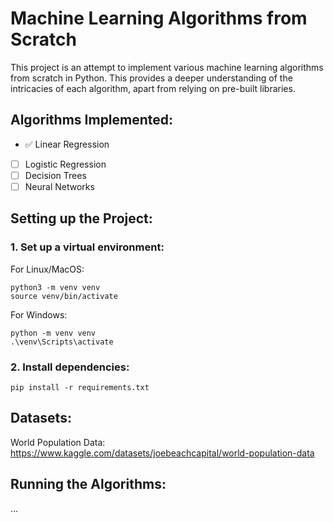 # Machine Learning Algorithms from Scratch

This project is an attempt to implement various machine learning algorithms from scratch in Python. This provides a deeper understanding of the intricacies of each algorithm, apart from relying on pre-built libraries.

## Algorithms Implemented:
- ✅ Linear Regression
- [ ] Logistic Regression
- [ ] Decision Trees
- [ ] Neural Networks

## Setting up the Project:

### 1. Set up a virtual environment:
For Linux/MacOS:
```
python3 -m venv venv
source venv/bin/activate
```

For Windows:
```
python -m venv venv
.\venv\Scripts\activate
```

### 2. Install dependencies:
```
pip install -r requirements.txt
```

## Datasets:

World Population Data: https://www.kaggle.com/datasets/joebeachcapital/world-population-data

## Running the Algorithms:
...
